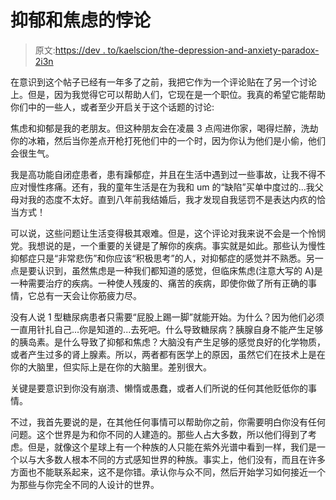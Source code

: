 # 抑郁和焦虑的悖论

> 原文:[https://dev . to/kaelscion/the-depression-and-anxiety-paradox-2i3n](https://dev.to/kaelscion/the-depression-and-anxiety-paradox-2i3n)

在意识到这个帖子已经有一年多了之前，我把它作为一个评论贴在了另一个讨论上。但是，因为我觉得它可以帮助人们，它现在是一个职位。我真的希望它能帮助你们中的一些人，或者至少开启关于这个话题的讨论:

焦虑和抑郁是我的老朋友。但这种朋友会在凌晨 3 点闯进你家，喝得烂醉，洗劫你的冰箱，然后当你差点开枪打死他们中的一个时，因为你认为他们是小偷，他们会很生气。

我是高功能自闭症患者，患有躁郁症，并且在生活中遇到过一些事故，让我不得不应对慢性疼痛。还有，我的童年生活是在为我和 um 的“缺陷”买单中度过的...我父母对我的态度不太好。直到八年前我结婚后，我才发现自我惩罚不是表达内疚的恰当方式！

可以说，这些问题让生活变得极其艰难。但是，这个评论对我来说不会是一个怜悯党。我想说的是，一个重要的关键是了解你的疾病。事实就是如此。那些认为慢性抑郁症只是“非常悲伤”和你应该“积极思考”的人，对抑郁症的感觉并不熟悉。另一点是要认识到，虽然焦虑是一种我们都知道的感觉，但临床焦虑(注意大写的 A)是一种需要治疗的疾病。一种使人残废的、痛苦的疾病，即使你做了所有正确的事情，它总有一天会让你筋疲力尽。

没有人说 1 型糖尿病患者只需要“屁股上踢一脚”就能开始。为什么？因为他们必须一直用针扎自己...你是知道的...去死吧。什么导致糖尿病？胰腺自身不能产生足够的胰岛素。是什么导致了抑郁和焦虑？大脑没有产生足够的感觉良好的化学物质，或者产生过多的肾上腺素。所以，两者都有医学上的原因，虽然它们在技术上是在你的大脑里，但实际上是在你的大脑里。差别很大。

关键是要意识到你没有崩溃、懒惰或愚蠢，或者人们所说的任何其他贬低你的事情。

不过，我首先要说的是，在其他任何事情可以帮助你之前，你需要明白你没有任何问题。这个世界是为和你不同的人建造的。那些人占大多数，所以他们得到了考虑。但是，就像这个星球上有一个种族的人只能在紫外光谱中看到一样，我们是一个以与大多数人根本不同的方式感知世界的种族。事实上，他们没有，而且在许多方面也不能联系起来，这不是你错。承认你与众不同，然后开始学习如何接近一个为那些与你完全不同的人设计的世界。